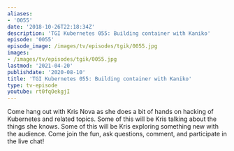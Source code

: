 ```yaml
---
aliases:
- '0055'
date: '2018-10-26T22:18:34Z'
description: 'TGI Kubernetes 055: Building container with Kaniko'
episode: '0055'
episode_image: /images/tv/episodes/tgik/0055.jpg
images:
- /images/tv/episodes/tgik/0055.jpg
lastmod: '2021-04-20'
publishdate: '2020-08-10'
title: 'TGI Kubernetes 055: Building container with Kaniko'
type: tv-episode
youtube: rt0fqOekgjI
---
```


Come hang out with Kris Nova as she does a bit of hands on hacking of Kubernetes and related topics. Some of this will be Kris talking about the things she knows. Some of this will be Kris exploring something new with the audience. Come join the fun, ask questions, comment, and participate in the live chat!